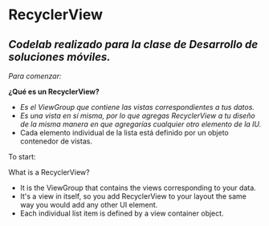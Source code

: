 # RecyclerView

## _Codelab realizado para la clase de Desarrollo de soluciones móviles._

_Para comenzar:_

**¿Qué es un RecyclerView?**

- _Es el ViewGroup que contiene las vistas correspondientes a tus datos._
- _Es una vista en sí misma, por lo que agregas RecyclerView a tu diseño de la misma manera en que agregarías cualquier otro elemento de la IU._
- Cada elemento individual de la lista está definido por un objeto contenedor de vistas.

To start:

What is a RecyclerView?

- It is the ViewGroup that contains the views corresponding to your data.
- It's a view in itself, so you add RecyclerView to your layout the same way you would add any other UI element.
- Each individual list item is defined by a view container object.
